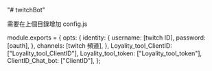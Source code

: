 "# twitchBot" 

需要在上個目錄增加 config.js

module.exports = {
  opts: {
    identity: {
      username: [twitch ID],
      password: [oauth],
    },
    channels: [twitch 頻道],
  },
  Loyality_tool_ClientID: ["Loyality_tool_ClientID"],
  Loyality_tool_token: ["Loyality_tool_token"],
  ClientID_Chat_bot: ["ClientID"],
};
